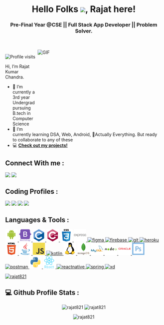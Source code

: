 <h1 align="center">Hello Folks <img src="https://c.tenor.com/hDlBmotiiXQAAAAi/gogi-waving-hands.gif" width="30px">, Rajat here!</h1>
<h3 align="center">Pre-Final Year @CSE ||  Full Stack App Developer || Problem Solver.</h3>

<br/>
<br/>

<img align="right" height="250" width="400" alt="GIF" src="https://cdn.dribbble.com/users/1162077/screenshots/3848914/media/320984a9ca58b3c73274c9259ecf6de8.gif">

![Profile visits](https://visitor-badge.laobi.icu/badge?page_id=rajat821)

Hi, I’m Rajat Kumar Chandra.
- 🏫 I’m currently a 3rd year Undergrad pursuing B.tech in Computer Science
- 🌱 I’m currently learning DSA, Web, Android, 🤔Actually Everything. But ready to collaborate to any of these
- 💻 **[Check out my projects!](https://github.com/rajat821?tab=repositories)**

## Connect With me :
[![](https://img.shields.io/badge/-LINKEDIN-blue?style=for-the-badge&logo=Linkedin&logoColor=white&link=https://linkedin.com/in/rajat821)](https://linkedin.com/in/rajat821)
[![](https://img.shields.io/badge/-Github-171515?style=for-the-badge&logo=github&logoColor=white)](https://github.com/rajat821)

## Coding Profiles :
[![](https://img.shields.io/badge/-GeeksForGeeks-mediumgreen?style=for-the-badge&logo=GeeksForGeeks&logoColor=white&link=https://auth.geeksforgeeks.org/user/rajat821/practice)](https://auth.geeksforgeeks.org/user/rajat821/practice)
[![](https://img.shields.io/badge/-Leetcode-orange?style=for-the-badge&logo=Leetcode&logoColor=black&link=https://leetcode.com/rajat821/)](https://leetcode.com/rajat821/)
[![](https://img.shields.io/badge/-HackerRank-black?style=for-the-badge&logo=HackerRank&logoColor=mediumgreen&link=https://leetcode.com/rajat821/)](https://leetcode.com/rajat821/)
[![](https://img.shields.io/badge/-Codechef-733d1d?style=for-the-badge&logo=Codechef&logoColor=white&link=https://www.codechef.com/users/rajat821)](https://www.codechef.com/users/rajat821)

 
## Languages & Tools :
<p align="left"> <a href="https://developer.android.com" target="_blank" rel="noreferrer"> <img src="https://raw.githubusercontent.com/devicons/devicon/master/icons/android/android-original-wordmark.svg" alt="android" width="40" height="40"/> </a> <a href="https://getbootstrap.com" target="_blank" rel="noreferrer"> <img src="https://raw.githubusercontent.com/devicons/devicon/master/icons/bootstrap/bootstrap-plain-wordmark.svg" alt="bootstrap" width="40" height="40"/> </a> <a href="https://www.cprogramming.com/" target="_blank" rel="noreferrer"> <img src="https://raw.githubusercontent.com/devicons/devicon/master/icons/c/c-original.svg" alt="c" width="40" height="40"/> </a> <a href="https://www.w3schools.com/cpp/" target="_blank" rel="noreferrer"> <img src="https://raw.githubusercontent.com/devicons/devicon/master/icons/cplusplus/cplusplus-original.svg" alt="cplusplus" width="40" height="40"/> </a> <a href="https://www.w3schools.com/css/" target="_blank" rel="noreferrer"> <img src="https://raw.githubusercontent.com/devicons/devicon/master/icons/css3/css3-original-wordmark.svg" alt="css3" width="40" height="40"/> </a> <a href="https://expressjs.com" target="_blank" rel="noreferrer"> <img src="https://raw.githubusercontent.com/devicons/devicon/master/icons/express/express-original-wordmark.svg" alt="express" width="40" height="40"/> </a> <a href="https://www.figma.com/" target="_blank" rel="noreferrer"> <img src="https://www.vectorlogo.zone/logos/figma/figma-icon.svg" alt="figma" width="40" height="40"/> </a> <a href="https://firebase.google.com/" target="_blank" rel="noreferrer"> <img src="https://www.vectorlogo.zone/logos/firebase/firebase-icon.svg" alt="firebase" width="40" height="40"/> </a> <a href="https://git-scm.com/" target="_blank" rel="noreferrer"> <img src="https://www.vectorlogo.zone/logos/git-scm/git-scm-icon.svg" alt="git" width="40" height="40"/> </a> <a href="https://heroku.com" target="_blank" rel="noreferrer"> <img src="https://www.vectorlogo.zone/logos/heroku/heroku-icon.svg" alt="heroku" width="40" height="40"/> </a> <a href="https://www.w3.org/html/" target="_blank" rel="noreferrer"> <img src="https://raw.githubusercontent.com/devicons/devicon/master/icons/html5/html5-original-wordmark.svg" alt="html5" width="40" height="40"/> </a> <a href="https://www.java.com" target="_blank" rel="noreferrer"> <img src="https://raw.githubusercontent.com/devicons/devicon/master/icons/java/java-original.svg" alt="java" width="40" height="40"/> </a> <a href="https://developer.mozilla.org/en-US/docs/Web/JavaScript" target="_blank" rel="noreferrer"> <img src="https://raw.githubusercontent.com/devicons/devicon/master/icons/javascript/javascript-original.svg" alt="javascript" width="40" height="40"/> </a> <a href="https://kotlinlang.org" target="_blank" rel="noreferrer"> <img src="https://www.vectorlogo.zone/logos/kotlinlang/kotlinlang-icon.svg" alt="kotlin" width="40" height="40"/> </a> <a href="https://www.linux.org/" target="_blank" rel="noreferrer"> <img src="https://raw.githubusercontent.com/devicons/devicon/master/icons/linux/linux-original.svg" alt="linux" width="40" height="40"/> </a> <a href="https://www.mongodb.com/" target="_blank" rel="noreferrer"> <img src="https://raw.githubusercontent.com/devicons/devicon/master/icons/mongodb/mongodb-original-wordmark.svg" alt="mongodb" width="40" height="40"/> </a> <a href="https://www.mysql.com/" target="_blank" rel="noreferrer"> <img src="https://raw.githubusercontent.com/devicons/devicon/master/icons/mysql/mysql-original-wordmark.svg" alt="mysql" width="40" height="40"/> </a> <a href="https://nodejs.org" target="_blank" rel="noreferrer"> <img src="https://raw.githubusercontent.com/devicons/devicon/master/icons/nodejs/nodejs-original-wordmark.svg" alt="nodejs" width="40" height="40"/> </a> <a href="https://www.oracle.com/" target="_blank" rel="noreferrer"> <img src="https://raw.githubusercontent.com/devicons/devicon/master/icons/oracle/oracle-original.svg" alt="oracle" width="40" height="40"/> </a> <a href="https://www.photoshop.com/en" target="_blank" rel="noreferrer"> <img src="https://raw.githubusercontent.com/devicons/devicon/master/icons/photoshop/photoshop-line.svg" alt="photoshop" width="40" height="40"/> </a> <a href="https://postman.com" target="_blank" rel="noreferrer"> <img src="https://www.vectorlogo.zone/logos/getpostman/getpostman-icon.svg" alt="postman" width="40" height="40"/> </a> <a href="https://www.python.org" target="_blank" rel="noreferrer"> <img src="https://raw.githubusercontent.com/devicons/devicon/master/icons/python/python-original.svg" alt="python" width="40" height="40"/> </a> <a href="https://reactjs.org/" target="_blank" rel="noreferrer"> <img src="https://raw.githubusercontent.com/devicons/devicon/master/icons/react/react-original-wordmark.svg" alt="react" width="40" height="40"/> </a> <a href="https://reactnative.dev/" target="_blank" rel="noreferrer"> <img src="https://reactnative.dev/img/header_logo.svg" alt="reactnative" width="40" height="40"/> </a> <a href="https://spring.io/" target="_blank" rel="noreferrer"> <img src="https://www.vectorlogo.zone/logos/springio/springio-icon.svg" alt="spring" width="40" height="40"/> </a> <a href="https://www.adobe.com/products/xd.html" target="_blank" rel="noreferrer"> <img src="https://cdn.worldvectorlogo.com/logos/adobe-xd.svg" alt="xd" width="40" height="40"/> </a> </p>

<p align="left"> <a href="https://github.com/ryo-ma/github-profile-trophy"><img src="https://github-profile-trophy.vercel.app/?username=rajat821" alt="rajat821" /></a> </p>

## 💻 Github Profile Stats :

<p align="center"><img src="https://github-readme-stats.vercel.app/api?username=rajat821&show_icons=true&theme=dracula&locale=en" alt="rajat821" width=400/>
<img src="https://github-readme-streak-stats.herokuapp.com/?user=rajat821&theme=dark" alt="rajat821" width=400/></p>
<p align="center"><img src="https://github-readme-stats.vercel.app/api/top-langs?username=rajat821&show_icons=true&theme=dracula&text_color=ffffff&locale=en&layout=compact" alt="rajat821" /></p>


<!--<p align="center"> <img src="https://github.com/rajat821/rajat821/blob/output/github-contribution-grid-snake.svg" width="700" /> </p>-->
